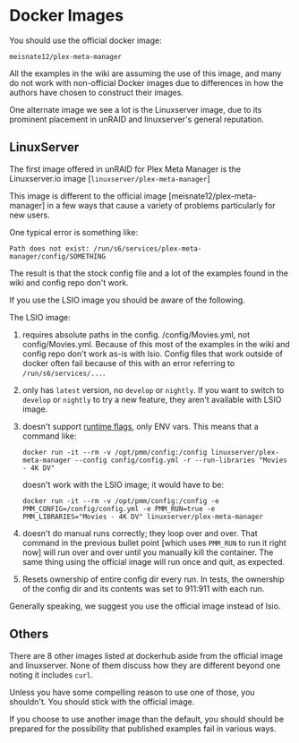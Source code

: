 # Docker Images

You should use the official docker image:

```
meisnate12/plex-meta-manager
```

All the examples in the wiki are assuming the use of this image, and many do not work with non-official Docker images due to differences in how the authors have chosen to construct their images.

One alternate image we see a lot is the Linuxserver image, due to its prominent placement in unRAID and linuxserver's general reputation.

## LinuxServer

The first image offered in unRAID for Plex Meta Manager is the Linuxserver.io image [`linuxserver/plex-meta-manager`]

This image is different to the official image [meisnate12/plex-meta-manager] in a few ways that cause a variety of problems particularly for new users.

One typical error is something like:

```
Path does not exist: /run/s6/services/plex-meta-manager/config/SOMETHING
```

The result is that the stock config file and a lot of the examples found in the wiki and config repo don't work.

If you use the LSIO image you should be aware of the following.

The LSIO image:

1. requires absolute paths in the config. /config/Movies.yml, not config/Movies.yml. Because of this most of the examples in the wiki and config repo don't work as-is with lsio. Config files that work outside of docker often fail because of this with an error referring to `/run/s6/services/...`.

2. only has `latest` version, no `develop` or `nightly`. If you want to switch to `develop` or `nightly` to try a new feature, they aren't available with LSIO image.

3. doesn't support [runtime flags](../../essentials/environmental.md), only ENV vars. This means that a command like:

   ```
   docker run -it --rm -v /opt/pmm/config:/config linuxserver/plex-meta-manager --config config/config.yml -r --run-libraries "Movies - 4K DV"
   ```

   doesn't work with the LSIO image; it would have to be:

   ```
   docker run -it --rm -v /opt/pmm/config:/config -e PMM_CONFIG=/config/config.yml -e PMM_RUN=true -e PMM_LIBRARIES="Movies - 4K DV" linuxserver/plex-meta-manager
   ```

4. doesn't do manual runs correctly; they loop over and over. That command in the previous bullet point [which uses `PMM_RUN` to run it right now] will run over and over until you manually kill the container.  The same thing using the official image will run once and quit, as expected.

5. Resets ownership of entire config dir every run. In tests, the ownership of the config dir and its contents was set to 911:911 with each run.

Generally speaking, we suggest you use the official image instead of lsio.

## Others

There are 8 other images listed at dockerhub aside from the official image and linuxserver.  None of them discuss how they are different beyond one noting it includes `curl`.

Unless you have some compelling reason to use one of those, you shouldn't.  You should stick with the official image.

If you choose to use another image than the default, you should should be prepared for the possibility that published examples fail in various ways.